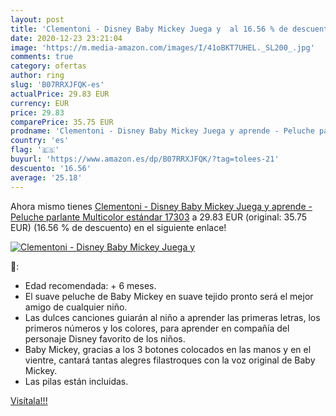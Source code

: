 ```yaml
---
layout: post
title: 'Clementoni - Disney Baby Mickey Juega y  al 16.56 % de descuento'
date: 2020-12-23 23:21:04
image: 'https://m.media-amazon.com/images/I/41oBKT7UHEL._SL200_.jpg'
comments: true
category: ofertas
author: ring
slug: 'B07RRXJFQK-es'
actualPrice: 29.83 EUR
currency: EUR
price: 29.83
comparePrice: 35.75 EUR
prodname: 'Clementoni - Disney Baby Mickey Juega y aprende - Peluche parlante  Multicolor  estándar  17303'
country: 'es'
flag: '🇪🇸'
buyurl: 'https://www.amazon.es/dp/B07RRXJFQK/?tag=tolees-21'
descuento: '16.56'
average: '25.18'
---
```


Ahora mismo tienes [Clementoni - Disney Baby Mickey Juega y aprende - Peluche parlante  Multicolor  estándar  17303](https://www.amazon.es/dp/B07RRXJFQK/?tag=tolees-21) a 29.83 EUR (original: 35.75 EUR) (16.56 %  de descuento) en el siguiente enlace!

[![Clementoni - Disney Baby Mickey Juega y ](https://m.media-amazon.com/images/I/41oBKT7UHEL._SL200_.jpg)](https://www.amazon.es/dp/B07RRXJFQK/?tag=tolees-21)

🔎:

- Edad recomendada: + 6 meses.
- El suave peluche de Baby Mickey en suave tejido pronto será el mejor amigo de cualquier niño.
- Las dulces canciones guiarán al niño a aprender las primeras letras, los primeros números y los colores, para aprender en compañía del personaje Disney favorito de los niños.
- Baby Mickey, gracias a los 3 botones colocados en las manos y en el vientre, cantará tantas alegres filastroques con la voz original de Baby Mickey.
- Las pilas están incluidas.

[Visítala!!!](https://www.amazon.es/dp/B07RRXJFQK/?tag=tolees-21)
